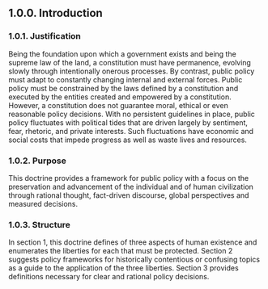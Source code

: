 ## 1.0.0. Introduction

### 1.0.1. Justification
Being the foundation upon which a government exists and being the supreme law of the land, a constitution must have permanence, evolving slowly through intentionally onerous processes.  By contrast, public policy must adapt to constantly changing internal and external forces.  Public policy must be constrained by the laws defined by a constitution and executed by the entities created and empowered by a constitution.  However, a constitution does not guarantee moral, ethical or even reasonable policy decisions.  With no persistent guidelines in place, public policy fluctuates with political tides that are driven largely by sentiment, fear, rhetoric, and private interests.  Such fluctuations have economic and social costs that impede progress as well as waste lives and resources.

### 1.0.2. Purpose
This doctrine provides a framework for public policy with a focus on the preservation and advancement of the individual and of human civilization through rational thought, fact-driven discourse, global perspectives and measured decisions.

### 1.0.3. Structure
In section 1, this doctrine defines of three aspects of human existence and enumerates the liberties for each that must be protected.  Section 2 suggests policy frameworks for historically contentious or confusing topics as a guide to the application of the three liberties.  Section 3 provides definitions necessary for clear and rational policy decisions.  